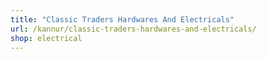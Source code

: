 ```yaml
---
title: "Classic Traders Hardwares And Electricals"
url: /kannur/classic-traders-hardwares-and-electricals/
shop: electrical
---
```


